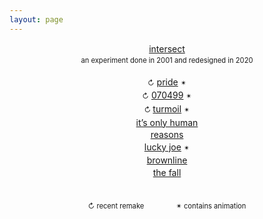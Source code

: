 ```yaml
---
layout: page
---
```

<script>document.title="𝗯𝘂𝗹𝗹𝘁𝗼𝘄𝗻.𝟮𝟬𝟮𝟮 | other"</script>
<div style="text-align:center;margin-top:12px;line-height:1.4em;">
<!--	<p>
		<a href="ephemeral/" target="_top">bulltown ephemeral communicator</a><br>
		<span style="font-size:.8em;">archives (b22)</span>
	</p>
-->
	<p>
		<a href="intersect/" target="_top">intersect</a><br>
		<span style="font-size:.8em;">an experiment done in 2001 and redesigned in 2020</span>
	</p>
	<p>
		<span style="font-size:.8em;">↻</span> <a title="recent remake - animation" href="pride/" target="_top">pride</a> <span style="font-size:.8em;">✴︎</span> <br>
		<span style="font-size:.8em;">↻</span> <a title="recent remake - animation" href="070499/" target="_top">070499</a> <span style="font-size:.8em;">✴︎</span> <br>
		<span style="font-size:.8em;">↻ </span><a title="recent remake - animation" href="turmoil/" target="_top">turmoil</a> <span style="font-size:.8em;">✴︎</span> <br>
		<a href="only-human/" target="_top">it’s only human</a><br>
		<a href="reasons/" target="_top">reasons</a><br>
		<a title="animation" href="lucky-joe/" target="_top">lucky joe</a> <span style="font-size:.8em;">✴︎</span> <br>
		<a href="brownline/" target="_top">brownline</a><br>
		<a href="the-fall/" target="_top">the fall</a>
	</p>
</div>
<div style="margin-top:36px;margin-bottom:24px;font-size:.8em;text-align:center;">
	↻ recent remake <span style="margin-left:48px;">✴︎ contains animation</span>
</div>
		
	